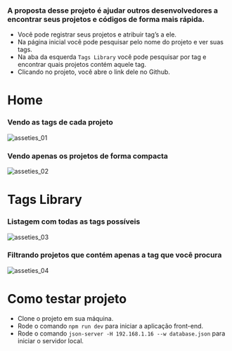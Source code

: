 ### A proposta desse projeto é ajudar outros desenvolvedores a encontrar seus projetos e códigos de forma mais rápida.
- Você pode registrar seus projetos e atribuir tag’s a ele.
- Na página inicial você pode pesquisar pelo nome do projeto e ver suas tags.
- Na aba da esquerda `Tags Library` você pode pesquisar por tag e encontrar quais projetos contém aquele tag.
- Clicando no projeto, você abre o link dele no Github.

# Home
### Vendo as tags de cada projeto
![asseties_01](https://user-images.githubusercontent.com/121525239/231857630-aed57958-0525-4db0-98ee-21b0ae365a6c.png)
### Vendo apenas os projetos de forma compacta
![asseties_02](https://user-images.githubusercontent.com/121525239/231857664-0b1bb3ee-c1b7-4f46-8050-ad486a0fc359.png)
# Tags Library
### Listagem com todas as tags possíveis
![asseties_03](https://user-images.githubusercontent.com/121525239/231858961-5be9a186-33a9-4242-a4bd-2a8a0da94dcb.png)
### Filtrando projetos que contém apenas a tag que você procura
![asseties_04](https://user-images.githubusercontent.com/121525239/231859004-593fa54c-cb7c-4b49-828b-c2acba76c559.png)

# Como testar projeto
- Clone o projeto em sua máquina.
- Rode o comando `npm run dev` para iniciar a aplicação front-end.
- Rode o comando `json-server -H 192.168.1.16 --w database.json` para iniciar o servidor local.
